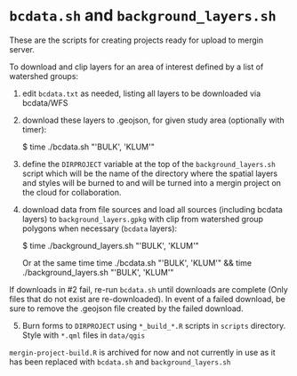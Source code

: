 # `bcdata.sh` and `background_layers.sh`
These are the scripts for creating projects ready for upload to mergin server.

To download and clip layers for an area of interest defined by a list of watershed groups:

  1. edit `bcdata.txt` as needed, listing all layers to be downloaded via bcdata/WFS
  2. download these layers to .geojson, for given study area (optionally with timer):
  
  		$ time ./bcdata.sh "'BULK', 'KLUM'"
  
  3. define the `DIRPROJECT` variable at the top of the `background_layers.sh` script which will be the name of the directory where the spatial layers and styles will be burned to and will be turned into a mergin project on the cloud for collaboration.  
  
  4. download data from file sources and load all sources (including bcdata layers) to `background_layers.gpkg` with clip from watershed group polygons when necessary (`bcdata` layers):
  		
  		$ time ./background_layers.sh "'BULK', 'KLUM'"
  		
  		Or at the same time
  		time ./bcdata.sh "'BULK', 'KLUM'" && time ./background_layers.sh "'BULK', 'KLUM'"

If downloads in #2 fail, re-run `bcdata.sh` until downloads are complete (Only files that do not exist are re-downloaded). In event of a failed download, be sure to remove the .geojson file created by the failed download.

  5. Burn forms to `DIRPROJECT` using  `*_build_*.R` scripts in `scripts` directory.  Style with `*.qml` files in `data/qgis`

`mergin-project-build.R` is archived for now and not currently in use as it has been replaced with `bcdata.sh` and `background_layers.sh` 





